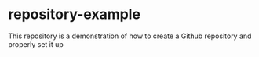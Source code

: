 # repository-example
This repository is a demonstration of how to create a Github repository and properly set it up
